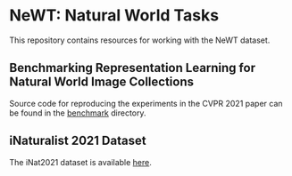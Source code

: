 # NeWT: Natural World Tasks

This repository contains resources for working with the NeWT dataset. 

## Benchmarking Representation Learning for Natural World Image Collections

Source code for reproducing the experiments in the CVPR 2021 paper can be found in the [benchmark](benchmark/) directory. 

## iNaturalist 2021 Dataset

The iNat2021 dataset is available [here](https://github.com/visipedia/inat_comp/tree/master/2021).


